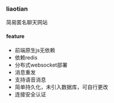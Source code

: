 ### liaotian

简易匿名聊天网站

#### feature

* 前端原生js无依赖
* 依赖redis
* 分布式websocket部署
* 消息重发
* 支持语音消息
* 简单持久化，未引入数据库，可自行更改
* 连接安全认证
